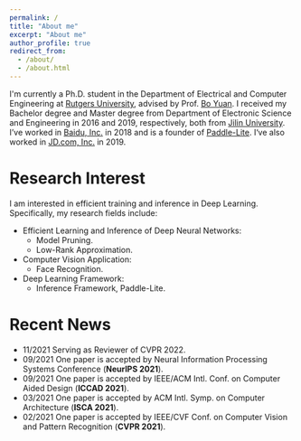 ```yaml
---
permalink: /
title: "About me"
excerpt: "About me"
author_profile: true
redirect_from: 
  - /about/
  - /about.html
---
```


I'm currently a Ph.D. student in the Department of Electrical and Computer Engineering at [Rutgers University](https://newbrunswick.rutgers.edu/), advised by Prof. [Bo Yuan](https://sites.google.com/site/boyuaneecs/). I received my Bachelor degree and Master degree from Department of Electronic Science and Engineering in 2016 and 2019, respectively, both from [Jilin University](https://global.jlu.edu.cn/).
I’ve worked in [Baidu, Inc.](https://en.wikipedia.org/wiki/Baidu) in 2018 and is a founder of [Paddle-Lite](https://github.com/PaddlePaddle/Paddle-Lite). I‘ve also worked in [JD.com, Inc.](https://en.wikipedia.org/wiki/JD.com) in 2019.

Research Interest
======
I am interested in efficient training and inference in Deep Learning. Specifically, my research fields include:
- Efficient Learning and Inference of Deep Neural Networks:
  - Model Pruning.
  - Low-Rank Approximation.
- Computer Vision Application: 
  - Face Recognition.
- Deep Learning Framework:
  - Inference Framework, Paddle-Lite.

Recent News
======

- 11/2021 Serving as Reviewer of CVPR 2022.
- 09/2021 One paper is accepted by Neural Information Processing Systems Conference (**NeurIPS 2021**).
- 09/2021 One paper is accepted by IEEE/ACM Intl. Conf. on Computer Aided Design (**ICCAD 2021**).
- 03/2021 One paper is accepted by ACM Intl. Symp. on Computer Architecture (**ISCA 2021**).
- 02/2021 One paper is accepted by IEEE/CVF Conf. on Computer Vision and Pattern Recognition (**CVPR 2021**). 
